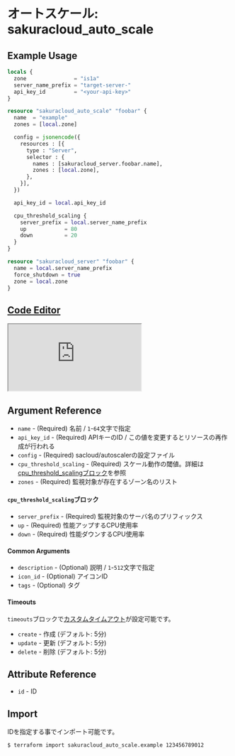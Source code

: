 # オートスケール: sakuracloud_auto_scale

## Example Usage

```tf
locals {
  zone               = "is1a"
  server_name_prefix = "target-server-"
  api_key_id         = "<your-api-key>"
}

resource "sakuracloud_auto_scale" "foobar" {
  name  = "example"
  zones = [local.zone]

  config = jsonencode({
    resources : [{
      type : "Server",
      selector : {
        names : [sakuracloud_server.foobar.name],
        zones : [local.zone],
      },
    }],
  })

  api_key_id = local.api_key_id

  cpu_threshold_scaling {
    server_prefix = local.server_name_prefix
    up            = 80
    down          = 20
  }
}

resource "sakuracloud_server" "foobar" {
  name = local.server_name_prefix
  force_shutdown = true
  zone = local.zone
}
```

<div class="editor">

<h2><a href="https://zouen-alpha.usacloud.jp/#resource/auto_scale" target="_blank" rel="noopener noreferrer">Code Editor</a></h2>

<iframe src="https://zouen-alpha.usacloud.jp/#resource/auto_scale"></iframe>

</div>


## Argument Reference

* `name` -  (Required) 名前 / `1`-`64`文字で指定
* `api_key_id` - (Required) APIキーのID / この値を変更するとリソースの再作成が行われる
* `config` - (Required) sacloud/autoscalerの設定ファイル
* `cpu_threshold_scaling` - (Required) スケール動作の閾値。詳細は[cpu_threshold_scalingブロック](#cpu_threshold_scaling)を参照
* `zones` - (Required) 監視対象が存在するゾーン名のリスト

#### `cpu_threshold_scaling`ブロック

* `server_prefix` - (Required) 監視対象のサーバ名のプリフィックス
* `up` - (Required) 性能アップするCPU使用率
* `down` - (Required) 性能ダウンするCPU使用率


#### Common Arguments

* `description` - (Optional) 説明 / `1`-`512`文字で指定
* `icon_id` - (Optional) アイコンID
* `tags` - (Optional) タグ

#### Timeouts

`timeouts`ブロックで[カスタムタイムアウト](https://www.terraform.io/docs/configuration/resources.html#operation-timeouts)が設定可能です。  

* `create` - 作成 (デフォルト: 5分)
* `update` - 更新 (デフォルト: 5分)
* `delete` - 削除 (デフォルト: 5分)

## Attribute Reference

* `id` - ID

## Import

IDを指定する事でインポート可能です。

```bash
$ terraform import sakuracloud_auto_scale.example 123456789012
```
